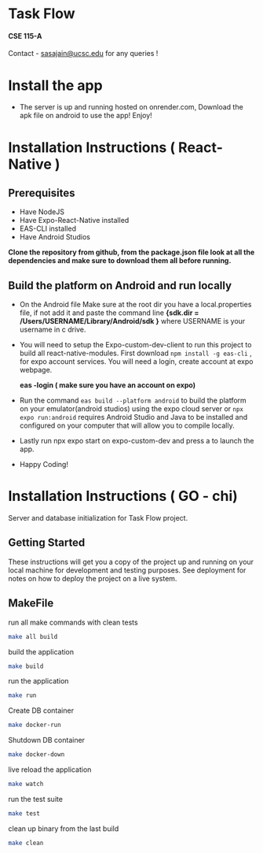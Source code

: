 # Task Flow 
#### CSE 115-A

Contact - sasajain@ucsc.edu for any queries !

# Install the app 

- The server is up and running hosted on onrender.com, Download the apk file on android to use the app! Enjoy!



# Installation Instructions ( React-Native )

## Prerequisites

- Have NodeJS
- Have Expo-React-Native installed
- EAS-CLI installed
- Have Android Studios

  
  
**Clone the repository from github, from the package.json file look at all the dependencies and make sure to download them all before running.**

##  Build the platform on Android and run locally

- On the Android file Make sure at the root dir you have a local.properties file, if not add it and paste the command line **{sdk.dir = /Users/USERNAME/Library/Android/sdk }** where USERNAME is your username in c drive.

- You will need to setup the Expo-custom-dev-client to run this project to build all react-native-modules. First download `npm install -g eas-cli` , for expo account services.  You will need a login, create account at expo webpage.

  **eas -login ( make sure you have an account on expo)**

- Run the command `eas build --platform android` to build the platform on your emulator(android studios) using the expo cloud server or `npx expo run:android` requires Android Studio and Java to be installed and configured on your computer that will allow you to compile locally.

- Lastly run npx expo start on expo-custom-dev and press a to launch the app.

- Happy Coding!


# Installation Instructions ( GO - chi)

Server and database initialization for Task Flow project. 

## Getting Started

These instructions will get you a copy of the project up and running on your local machine for development and testing purposes. See deployment for notes on how to deploy the project on a live system.

## MakeFile

run all make commands with clean tests
```bash
make all build
```

build the application
```bash
make build
```

run the application
```bash
make run
```

Create DB container
```bash
make docker-run
```

Shutdown DB container
```bash
make docker-down
```

live reload the application
```bash
make watch
```

run the test suite
```bash
make test
```

clean up binary from the last build
```bash
make clean
```

